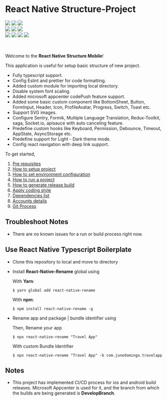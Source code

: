 # React Native Structure-Project

<img src="https://badgen.net/badge/App Name/React Native Structure
/blue"> <img src="https://badgen.net/badge/Bundle | Package/com.reactnativestructure
/blue?icon=apple"> <img src="https://badgen.net/badge/Platforms/Android | IOS /blue?icon=googleplay">
<br/>
<img src="https://badgen.net/badge/License/MIT License/red"> <img src="https://badgen.net/badge/Framework/React Native/red?icon=atom"> <img src="https://badgen.net/badge/Code Style/Standard/red">
<br/>
<img src="https://badgen.net/badge/Npm/v8.8.0/green?icon=npm"> <img src="https://badgen.net/badge/React/v17.0.2/green?icon=atom"> <img src="https://badgen.net/badge/React Native/v0.68.2/green?icon=atom"> <img src="https://badgen.net/badge/codebeat/A?icon=codebeat&color=green" />
<br/><br/><br/>

Welcome to the **React Native Structure
Mobile**!

This application is useful for setup basic structure of new project.

- Fully typescript support.
- Config Eslint and prettier for code formatting.
- Added custom module for importing local directory.
- Disable system font scaling.
- Added microsoft appcenter codePush feature support.
- Added some basic custom component like BottomSheet, Button, FormInput, Header, Icon, ProfileAvatar, Progress, Switch, Toast etc.
- Support SVG images.
- Configure Sentry, Formik, Multiple Language Translation, Redux-Toolkit, saga, Socket.io, apisauce with auto canceling feature.
- Predefine custom hooks like Keyboard, Permission, Debounce, Timeout, AppState, AsyncStorage etc.
- Predefine support for Light - Dark theme mode.
- Config react navigation with deep link support.

To get started,

1. [Pre requisites](./Wiki/0.-Pre-Requisites.md)
1. [How to setup project](./Wiki/1.-Project-Setup.md)
1. [How to set environment configuration](./Wiki/2.-Environment-Setup.md)
1. [How to run a project](./Wiki/3.-Run-Project.md)
1. [How to generate release build](./Wiki/4.-Release-Build.md)
1. [Apply coding style](./Wiki/5.-Coding-Style.md)
1. [Dependencies list](./Wiki/6.-Package.md)
1. [Accounts details](./Wiki/7.-Accounts.md)
1. [Git Process](./Wiki/8.-Git-Process.md)

## Troubleshoot Notes

- There are no known issues for a run or build process right now.

## Use React Native Typescript Boilerplate

- Clone this repository to local and move to directory
- Install **React-Native-Rename** global using

  With **Yarn**:

  ```
  $ yarn global add react-native-rename
  ```

  With **npm**:

  ```
  $ npm install react-native-rename -g
  ```

- Rename app and package | bundle identifier using

  Then, Rename your app

  ```
  $ npx react-native-rename "Travel App"
  ```

  With custom Bundle Identifier

  ```
  $ npx react-native-rename "Travel App" -b com.junedomingo.travelapp
  ```

## Notes

- This project has implemented CI/CD process for ios and android build releases. Microsoft Appcenter is used for it, and the branch from which the builds are being generated is **DevelopBranch**.
